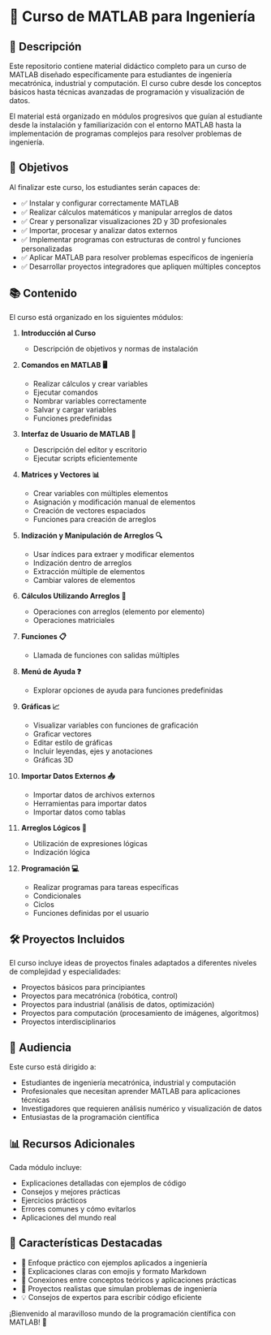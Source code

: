 # 🚀 Curso de MATLAB para Ingeniería

## 📝 Descripción

Este repositorio contiene material didáctico completo para un curso de MATLAB diseñado específicamente para estudiantes de ingeniería mecatrónica, industrial y computación. El curso cubre desde los conceptos básicos hasta técnicas avanzadas de programación y visualización de datos.

El material está organizado en módulos progresivos que guían al estudiante desde la instalación y familiarización con el entorno MATLAB hasta la implementación de programas complejos para resolver problemas de ingeniería.

## 🎯 Objetivos

Al finalizar este curso, los estudiantes serán capaces de:

- ✅ Instalar y configurar correctamente MATLAB
- ✅ Realizar cálculos matemáticos y manipular arreglos de datos
- ✅ Crear y personalizar visualizaciones 2D y 3D profesionales
- ✅ Importar, procesar y analizar datos externos
- ✅ Implementar programas con estructuras de control y funciones personalizadas
- ✅ Aplicar MATLAB para resolver problemas específicos de ingeniería
- ✅ Desarrollar proyectos integradores que apliquen múltiples conceptos

## 📚 Contenido

El curso está organizado en los siguientes módulos:

1. **Introducción al Curso**
   - Descripción de objetivos y normas de instalación

2. **Comandos en MATLAB 🖥️**
   - Realizar cálculos y crear variables
   - Ejecutar comandos
   - Nombrar variables correctamente
   - Salvar y cargar variables
   - Funciones predefinidas

3. **Interfaz de Usuario de MATLAB 🎨**
   - Descripción del editor y escritorio
   - Ejecutar scripts eficientemente

4. **Matrices y Vectores 📊**
   - Crear variables con múltiples elementos
   - Asignación y modificación manual de elementos
   - Creación de vectores espaciados
   - Funciones para creación de arreglos

5. **Indización y Manipulación de Arreglos 🔍**
   - Usar índices para extraer y modificar elementos
   - Indización dentro de arreglos
   - Extracción múltiple de elementos
   - Cambiar valores de elementos

6. **Cálculos Utilizando Arreglos 🧮**
   - Operaciones con arreglos (elemento por elemento)
   - Operaciones matriciales

7. **Funciones 📋**
   - Llamada de funciones con salidas múltiples

8. **Menú de Ayuda ❓**
   - Explorar opciones de ayuda para funciones predefinidas

9. **Gráficas 📈**
   - Visualizar variables con funciones de graficación
   - Graficar vectores
   - Editar estilo de gráficas
   - Incluir leyendas, ejes y anotaciones
   - Gráficas 3D

10. **Importar Datos Externos 📤**
    - Importar datos de archivos externos
    - Herramientas para importar datos
    - Importar datos como tablas

11. **Arreglos Lógicos 🔢**
    - Utilización de expresiones lógicas
    - Indización lógica

12. **Programación 💻**
    - Realizar programas para tareas específicas
    - Condicionales
    - Ciclos
    - Funciones definidas por el usuario

## 🛠️ Proyectos Incluidos

El curso incluye ideas de proyectos finales adaptados a diferentes niveles de complejidad y especialidades:

- Proyectos básicos para principiantes
- Proyectos para mecatrónica (robótica, control)
- Proyectos para industrial (análisis de datos, optimización)
- Proyectos para computación (procesamiento de imágenes, algoritmos)
- Proyectos interdisciplinarios

## 👥 Audiencia

Este curso está dirigido a:

- Estudiantes de ingeniería mecatrónica, industrial y computación
- Profesionales que necesitan aprender MATLAB para aplicaciones técnicas
- Investigadores que requieren análisis numérico y visualización de datos
- Entusiastas de la programación científica

## 📊 Recursos Adicionales

Cada módulo incluye:

- Explicaciones detalladas con ejemplos de código
- Consejos y mejores prácticas
- Ejercicios prácticos
- Errores comunes y cómo evitarlos
- Aplicaciones del mundo real

## 🌟 Características Destacadas

- 🎯 Enfoque práctico con ejemplos aplicados a ingeniería
- 📖 Explicaciones claras con emojis y formato Markdown
- 🔗 Conexiones entre conceptos teóricos y aplicaciones prácticas
- 🚀 Proyectos realistas que simulan problemas de ingeniería
- 💡 Consejos de expertos para escribir código eficiente

¡Bienvenido al maravilloso mundo de la programación científica con MATLAB! 🎉
